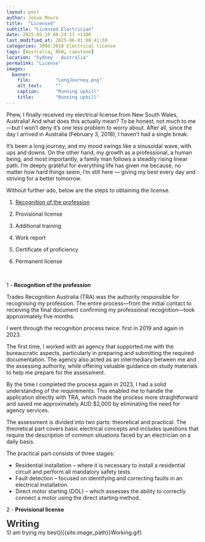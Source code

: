 ```yaml
---
layout: post
author: Josue Moura
title:  "Licensed"
subtitle: "Licensed Electrician"
date: 2025-05-10 08:24:11 +1100
last_modified_at: 2025-06-01 08:41:50
categories: 3000:2018 Electrical license
tags: [Australia, NSW, capstone]
location: "Sydney - Australia"
permalink: "License"
images:
  banner:
    file:         "LongJourney.png"
    alt_text:     ""
    caption:      "Running uphill"
    title:        "Running uphill"
---
```

<style>
/* temp */

    .typing {
      font-size: 24px;
      font-weight: bold;
      color: #333;
    }

    .dots::after {
      content: "";
      display: inline-block;
      animation: dots 1.5s steps(4, end) infinite;
    }

    @keyframes dots {
      0% {
        content: "";
      }
      25% {
        content: ".";
      }
      50% {
        content: "..";
      }
      75% {
        content: "...";
      }
      100% {
        content: "";
      }
    }
/* temp */

</style>

Phew, I finally received my electrical license from New South Wales, Australia! And what does this actually mean? To be honest, not much to me—but I won’t deny it’s one less problem to worry about. After all, since the day I arrived in Australia (February 3, 2018), I haven’t had a single break.

It’s been a long journey, and my mood swings like a sinusoidal wave, with ups and downs. On the other hand, my growth as a professional, a human being, and most importantly, a family man follows a steadily rising linear path. I’m deeply grateful for everything life has given me because, no matter how hard things seem, I’m still here — giving my best every day and striving for a better tomorrow.

Without further ado, below are the steps to obtaining the license.

1. <a href="#one">Recognition of the profession</a>

2. Provisional license

3. Additional training

4. Work report

5. Certificate of proficiency

6. Permanent license


<br>

1 - **<span id="one">Recognition of the profession</span>**

Trades Recognition Australia (TRA) was the authority responsible for recognising my profession. The entire process—from the initial contact to receiving the final document confirming my professional recognition—took approximately five months.

I went through the recognition process twice: first in 2019 and again in 2023.

The first time, I worked with an agency that supported me with the bureaucratic aspects, particularly in preparing and submitting the required documentation. The agency also acted as an intermediary between me and the assessing authority, while offering valuable guidance on study materials to help me prepare for the assessment.

By the time I completed the process again in 2023, I had a solid understanding of the requirements. This enabled me to handle the application directly with TRA, which made the process more straightforward and saved me approximately AUD $2,000 by eliminating the need for agency services.

The assessment is divided into two parts: theoretical and practical.
The theoretical part covers basic electrical concepts and includes questions that require the description of common situations faced by an electrician on a daily basis.

The practical part consists of three stages:
- Residential installation – where it is necessary to install a residential circuit and perform all mandatory safety tests.  
- Fault detection – focused on identifying and correcting faults in an electrical installation.  
- Direct motor starting (DOL) – which assesses the ability to correctly connect a motor using the direct starting method.

2 - **<span id="two">Provisional license</span>**

<div class="typing">
    Writing<span class="dots"></span>
</div>
![I am trying my best]({{site.image_path}}Working.gif)